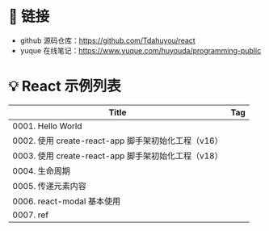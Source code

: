 # 🔗 链接

- github 源码仓库：https://github.com/Tdahuyou/react
- yuque 在线笔记：https://www.yuque.com/huyouda/programming-public

# 💡 React 示例列表

| Title                                               | Tag |
| --------------------------------------------------- | --- |
| 0001. Hello World                                   |     |
| 0002. 使用 create-react-app 脚手架初始化工程（v16） |     |
| 0003. 使用 create-react-app 脚手架初始化工程（v18） |     |
| 0004. 生命周期                                      |     |
| 0005. 传递元素内容                                  |     |
| 0006. react-modal 基本使用                          |     |
| 0007. ref                                           |     |
